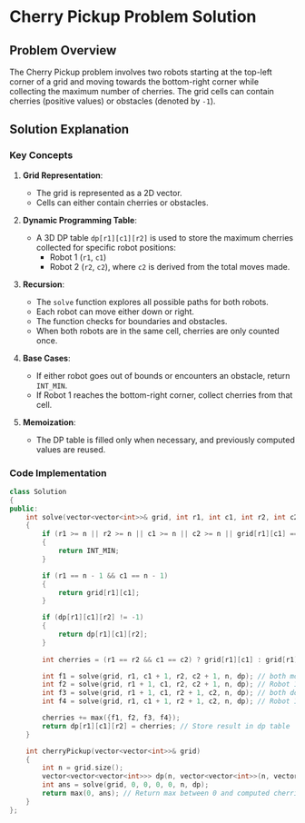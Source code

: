 # Cherry Pickup Problem Solution

## Problem Overview

The Cherry Pickup problem involves two robots starting at the top-left corner of a grid and moving towards the bottom-right corner while collecting the maximum number of cherries. The grid cells can contain cherries (positive values) or obstacles (denoted by `-1`).

## Solution Explanation

### Key Concepts

1. **Grid Representation**:
   - The grid is represented as a 2D vector.
   - Cells can either contain cherries or obstacles.

2. **Dynamic Programming Table**:
   - A 3D DP table `dp[r1][c1][r2]` is used to store the maximum cherries collected for specific robot positions:
     - Robot 1 (`r1`, `c1`)
     - Robot 2 (`r2`, `c2`), where `c2` is derived from the total moves made.

3. **Recursion**:
   - The `solve` function explores all possible paths for both robots.
   - Each robot can move either down or right.
   - The function checks for boundaries and obstacles.
   - When both robots are in the same cell, cherries are only counted once.

4. **Base Cases**:
   - If either robot goes out of bounds or encounters an obstacle, return `INT_MIN`.
   - If Robot 1 reaches the bottom-right corner, collect cherries from that cell.

5. **Memoization**:
   - The DP table is filled only when necessary, and previously computed values are reused.

### Code Implementation

```cpp
class Solution 
{
public:
    int solve(vector<vector<int>>& grid, int r1, int c1, int r2, int c2, int n, vector<vector<vector<int>>>& dp)
    {
        if (r1 >= n || r2 >= n || c1 >= n || c2 >= n || grid[r1][c1] == -1 || grid[r2][c2] == -1)
        {
            return INT_MIN;
        }

        if (r1 == n - 1 && c1 == n - 1)
        {
            return grid[r1][c1];
        }

        if (dp[r1][c1][r2] != -1) 
        {
            return dp[r1][c1][r2];
        }
       
        int cherries = (r1 == r2 && c1 == c2) ? grid[r1][c1] : grid[r1][c1] + grid[r2][c2];

        int f1 = solve(grid, r1, c1 + 1, r2, c2 + 1, n, dp); // both move right
        int f2 = solve(grid, r1 + 1, c1, r2, c2 + 1, n, dp); // Robot 1 down, Robot 2 right
        int f3 = solve(grid, r1 + 1, c1, r2 + 1, c2, n, dp); // both down
        int f4 = solve(grid, r1, c1 + 1, r2 + 1, c2, n, dp); // Robot 1 right, Robot 2 down

        cherries += max({f1, f2, f3, f4});
        return dp[r1][c1][r2] = cherries; // Store result in dp table
    }

    int cherryPickup(vector<vector<int>>& grid) 
    {
        int n = grid.size();
        vector<vector<vector<int>>> dp(n, vector<vector<int>>(n, vector<int>(n, -1)));
        int ans = solve(grid, 0, 0, 0, 0, n, dp);
        return max(0, ans); // Return max between 0 and computed cherries
    }
};

